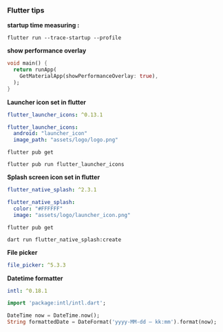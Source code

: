 ### Flutter tips

**startup time measuring :**

```text
flutter run --trace-startup --profile
```

**show performance overlay**

```dart
void main() {
  return runApp(
    GetMaterialApp(showPerformanceOverlay: true),
  );
}
```

**Launcher icon set in flutter**

```yaml
flutter_launcher_icons: ^0.13.1
```

```yaml
flutter_launcher_icons:
  android: "launcher_icon"
  image_path: "assets/logo/logo.png"
```

```text
flutter pub get
```

```text
flutter pub run flutter_launcher_icons 
```

**Splash screen icon set in flutter**

```yaml
flutter_native_splash: ^2.3.1
```

```yaml
flutter_native_splash:
  color: "#FFFFFF"
  image: "assets/logo/launcher_icon.png"
```

```text
flutter pub get
```

```text
dart run flutter_native_splash:create
```

**File picker**

```yaml
file_picker: ^5.3.3
```

**Datetime formatter**

```yaml
intl: ^0.18.1
```

```dart
import 'package:intl/intl.dart';

DateTime now = DateTime.now();
String formattedDate = DateFormat('yyyy-MM-dd – kk:mm').format(now);
```
